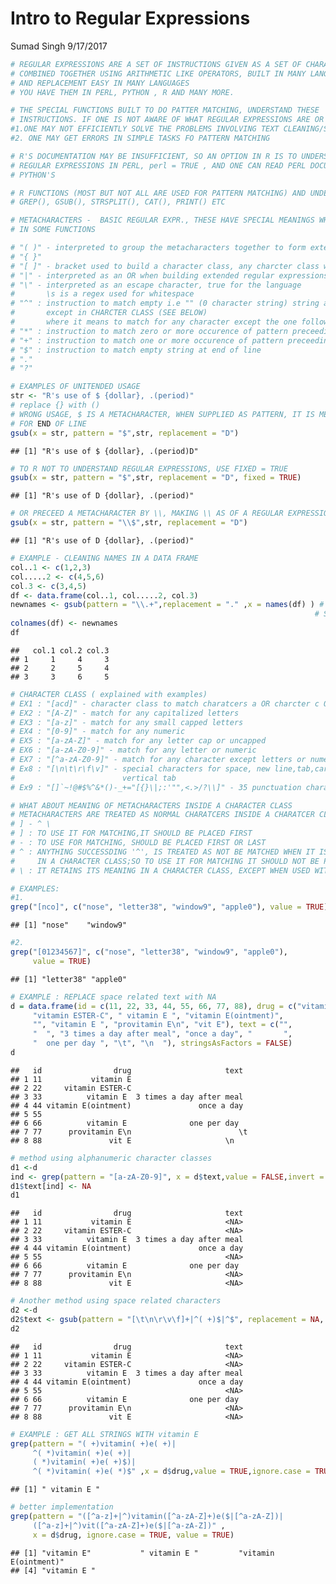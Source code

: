 Intro to Regular Expressions
================
Sumad Singh
9/17/2017

``` r
# REGULAR EXPRESSIONS ARE A SET OF INSTRUCTIONS GIVEN AS A SET OF CHARACTERS, 
# COMBINED TOGETHER USING ARITHMETIC LIKE OPERATORS, BUILT IN MANY LANGAGES TO MAKE STRING MATCHING
# AND REPLACEMENT EASY IN MANY LANGUAGES
# YOU HAVE THEM IN PERL, PYTHON , R AND MANY MORE.

# THE SPECIAL FUNCTIONS BUILT TO DO PATTER MATCHING, UNDERSTAND THESE 'REGULAR  EXPRESSIONS' AS
# INSTRUCTIONS. IF ONE IS NOT AWARE OF WHAT REGULAR EXPRESSIONS ARE OR HOW THEY ARE FORMED, 
#1.ONE MAY NOT EFFICIENTLY SOLVE THE PROBLEMS INVOLVING TEXT CLEANING/STRUCTURING
#2. ONE MAY GET ERRORS IN SIMPLE TASKS FO PATTERN MATCHING

# R'S DOCUMENTATION MAY BE INSUFFICIENT, SO AN OPTION IN R IS TO UNDERSTAND THE IMPLEMENTATION OF
# REGULAR EXPRESSIONS IN PERL, perl = TRUE , AND ONE CAN READ PERL DOCUMENTATION  OR EVEN 
# PYTHON'S 
```

``` r
# R FUNCTIONS (MOST BUT NOT ALL ARE USED FOR PATTERN MATCHING) AND UNDERSTAND REGULAR EXPRESSIONS
# GREP(), GSUB(), STRSPLIT(), CAT(), PRINT() ETC
```

``` r
# METACHARACTERS -  BASIC REGULAR EXPR., THESE HAVE SPECIAL MEANINGS WHEN USED IN "PATTERN" ARGUMENT 
# IN SOME FUNCTIONS

# "( )" - interpreted to group the metacharacters together to form extended regular expressions
# "{ }"
# "[ ]" - bracket used to build a character class, any charcter class will be enclosed with []
# "|" - interpreted as an OR when building extended regular expressions
# "\" - interpreted as an escape character, true for the language
#       \s is a regex used for whitespace
# "^" : instruction to match empty i.e "" (0 character string) string at begininig of line, 
#       except in CHARCTER CLASS (SEE BELOW)
#       where it means to match for any character except the one following ^
# "*" : instruction to match zero or more occurence of pattern preceeding *
# "+" : instruction to match one or more occurence of pattern preceeding +
# "$" : instruction to match empty string at end of line
# "."
# "?"

# EXAMPLES OF UNITENDED USAGE
str <- "R's use of $ {dollar}, .(period)"
# replace {} with ()
# WRONG USAGE, $ IS A METACHARACTER, WHEN SUPPLIED AS PATTERN, IT IS MEANT TO BE INTERPRETED TO LOOK 
# FOR END OF LINE
gsub(x = str, pattern = "$",str, replacement = "D")
```

    ## [1] "R's use of $ {dollar}, .(period)D"

``` r
# TO R NOT TO UNDERSTAND REGULAR EXPRESSIONS, USE FIXED = TRUE
gsub(x = str, pattern = "$",str, replacement = "D", fixed = TRUE)
```

    ## [1] "R's use of D {dollar}, .(period)"

``` r
# OR PRECEED A METACHARACTER BY \\, MAKING \\ AS OF A REGULAR EXPRESSION ITSELF
gsub(x = str, pattern = "\\$",str, replacement = "D")
```

    ## [1] "R's use of D {dollar}, .(period)"

``` r
# EXAMPLE - CLEANING NAMES IN A DATA FRAME
col..1 <- c(1,2,3)
col.....2 <- c(4,5,6)
col.3 <- c(3,4,5)  
df <- data.frame(col..1, col.....2, col.3)
newnames <- gsub(pattern = "\\.+",replacement = "." ,x = names(df) ) # NOTE THAT "." IS A REGEX ITESELF, 
                                                                    # SO USED \\.
colnames(df) <- newnames
df
```

    ##   col.1 col.2 col.3
    ## 1     1     4     3
    ## 2     2     5     4
    ## 3     3     6     5

``` r
# CHARACTER CLASS ( explained with examples)
# EX1 : "[acd]" - character class to match charatcers a OR charcter c OR charcter d in a string
# EX2 : "[A-Z]" - match for any capitalized letters
# EX3 : "[a-z]" - match for any small capped letters
# EX4 : "[0-9]" - match for any numeric
# EX5 : "[a-zA-Z]" - match for any letter cap or uncapped
# EX6 : "[a-zA-Z0-9]" - match for any letter or numeric
# EX7 : "[^a-zA-Z0-9]" - match for any character except letters or numerics
# Ex8 : "[\n\t\r\f\v]" - special characters for space, new line,tab,carriage return, form feed,
#                        vertical tab
# Ex9 : "[]`~!@#$%^&*()-_+="[{}\|;:'"",<.>/?\\]" - 35 punctuation characters

# WHAT ABOUT MEANING OF METACHARACTERS INSIDE A CHARACTER CLASS
# METACHARACTERS ARE TREATED AS NORMAL CHARATCERS INSIDE A CHARATCER CLASS, EXCEPT THE FOLLOWING 
# ] - ^ \
# ] : TO USE IT FOR MATCHING,IT SHOULD BE PLACED FIRST
# - : TO USE FOR MATCHING, SHOULD BE PLACED FIRST OR LAST
# ^ : ANYTHING SUCCESSDING '^', IS TREATED AS NOT BE MATCHED WHEN IT IS PUT IN THE FIRST PLACE  
#     IN A CHARACTER CLASS;SO TO USE IT FOR MATCHING IT SHOULD NOT BE PUT FIRST
# \ : IT RETAINS ITS MEANING IN A CHARACTER CLASS, EXCEPT WHEN USED WITH \\

# EXAMPLES:
#1.
grep("[nco]", c("nose", "letter38", "window9", "apple0"), value = TRUE)
```

    ## [1] "nose"    "window9"

``` r
#2.
grep("[01234567]", c("nose", "letter38", "window9", "apple0"),
     value = TRUE)
```

    ## [1] "letter38" "apple0"

``` r
# EXAMPLE : REPLACE space related text with NA
d = data.frame(id = c(11, 22, 33, 44, 55, 66, 77, 88), drug = c("vitamin E",
     "vitamin ESTER-C", " vitamin E ", "vitamin E(ointment)",
     "", "vitamin E ", "provitamin E\n", "vit E"), text = c("",
     "  ", "3 times a day after meal", "once a day", "       ",
     "  one per day ", "\t", "\n  "), stringsAsFactors = FALSE)
d
```

    ##   id                drug                     text
    ## 1 11           vitamin E                         
    ## 2 22     vitamin ESTER-C                         
    ## 3 33          vitamin E  3 times a day after meal
    ## 4 44 vitamin E(ointment)               once a day
    ## 5 55                                             
    ## 6 66          vitamin E              one per day 
    ## 7 77      provitamin E\n                        \t
    ## 8 88               vit E                     \n

``` r
# method using alphanumeric character classes
d1 <-d
ind <- grep(pattern = "[a-zA-Z0-9]", x = d$text,value = FALSE,invert = TRUE)
d1$text[ind] <- NA
d1
```

    ##   id                drug                     text
    ## 1 11           vitamin E                     <NA>
    ## 2 22     vitamin ESTER-C                     <NA>
    ## 3 33          vitamin E  3 times a day after meal
    ## 4 44 vitamin E(ointment)               once a day
    ## 5 55                                         <NA>
    ## 6 66          vitamin E              one per day 
    ## 7 77      provitamin E\n                     <NA>
    ## 8 88               vit E                     <NA>

``` r
# Another method using space related characters
d2 <-d
d2$text <- gsub(pattern = "[\t\n\r\v\f]+|^( +)$|^$", replacement = NA, x = d2$text)
d2
```

    ##   id                drug                     text
    ## 1 11           vitamin E                     <NA>
    ## 2 22     vitamin ESTER-C                     <NA>
    ## 3 33          vitamin E  3 times a day after meal
    ## 4 44 vitamin E(ointment)               once a day
    ## 5 55                                         <NA>
    ## 6 66          vitamin E              one per day 
    ## 7 77      provitamin E\n                     <NA>
    ## 8 88               vit E                     <NA>

``` r
# EXAMPLE : GET ALL STRINGS WITH vitamin E
grep(pattern = "( +)vitamin( +)e( +)|
     ^( *)vitamin( +)e( +)|
     ( *)vitamin( +)e( +)$)|
     ^( *)vitamin( +)e( *)$" ,x = d$drug,value = TRUE,ignore.case = TRUE)
```

    ## [1] " vitamin E "

``` r
# better implementation
grep(pattern = "([^a-z]+|^)vitamin([^a-zA-Z]+)e($|[^a-zA-Z])|
     ([^a-z]+|^)vit([^a-zA-Z]+)e($|[^a-zA-Z])" ,
     x = d$drug, ignore.case = TRUE, value = TRUE)
```

    ## [1] "vitamin E"           " vitamin E "         "vitamin E(ointment)"
    ## [4] "vitamin E "
